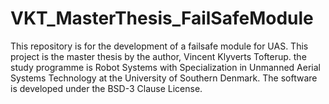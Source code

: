# VKT_MasterThesis_FailSafeModule
This repository is for the development of a failsafe module for UAS. This project is the master thesis by the author, Vincent Klyverts Tofterup. the study programme is Robot Systems with Specialization in Unmanned  Aerial Systems Technology at the University of Southern Denmark. The software is developed under the BSD-3 Clause License.
